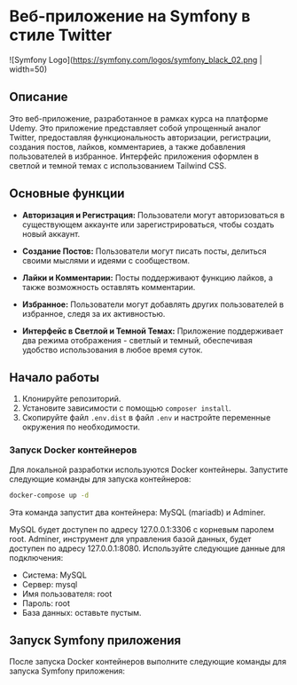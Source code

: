 # Веб-приложение на Symfony в стиле Twitter

![Symfony Logo](https://symfony.com/logos/symfony_black_02.png | width=50)

## Описание
Это веб-приложение, разработанное в рамках курса на платформе Udemy. Это приложение представляет собой упрощенный аналог Twitter, предоставляя функциональность авторизации, регистрации, создания постов, лайков, комментариев, а также добавления пользователей в избранное. Интерфейс приложения оформлен в светлой и темной темах с использованием Tailwind CSS.

## Основные функции

- **Авторизация и Регистрация:** Пользователи могут авторизоваться в существующем аккаунте или зарегистрироваться, чтобы создать новый аккаунт.

- **Создание Постов:** Пользователи могут писать посты, делиться своими мыслями и идеями с сообществом.

- **Лайки и Комментарии:** Посты поддерживают функцию лайков, а также возможность оставлять комментарии.

- **Избранное:** Пользователи могут добавлять других пользователей в избранное, следя за их активностью.

- **Интерфейс в Светлой и Темной Темах:** Приложение поддерживает два режима отображения - светлый и темный, обеспечивая удобство использования в любое время суток.

## Начало работы

1. Клонируйте репозиторий.
2. Установите зависимости с помощью `composer install`.
3. Скопируйте файл `.env.dist` в файл `.env` и настройте переменные окружения по необходимости.

### Запуск Docker контейнеров

Для локальной разработки используются Docker контейнеры. Запустите следующие команды для запуска контейнеров:

```bash
docker-compose up -d
```

Эта команда запустит два контейнера: MySQL (mariadb) и Adminer.

MySQL будет доступен по адресу 127.0.0.1:3306 с корневым паролем root.
Adminer, инструмент для управления базой данных, будет доступен по адресу 127.0.0.1:8080. Используйте следующие данные для подключения:
- Система: MySQL
- Сервер: mysql
- Имя пользователя: root
- Пароль: root
- База данных: оставьте пустым.

##  Запуск Symfony приложения

После запуска Docker контейнеров выполните следующие команды для запуска Symfony приложения:

